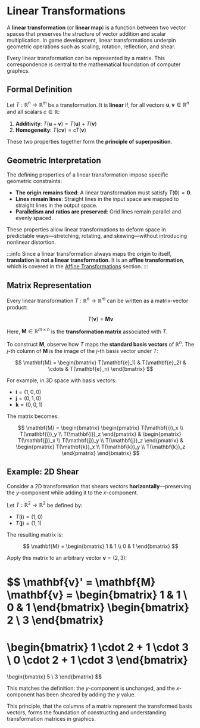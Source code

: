 # Linear Transformations

A **linear transformation** (or **linear map**) is a function between two vector spaces that preserves the structure of vector addition and scalar multiplication. In game development, linear transformations underpin geometric operations such as scaling, rotation, reflection, and shear.

Every linear transformation can be represented by a matrix. This correspondence is central to the mathematical foundation of computer graphics.

## Formal Definition

Let $T : \mathbb{R}^n \to \mathbb{R}^m$ be a transformation. It is **linear** if, for all vectors $\mathbf{u}, \mathbf{v} \in \mathbb{R}^n$ and all scalars $c \in \mathbb{R}$:

1. **Additivity**: $T(\mathbf{u} + \mathbf{v}) = T(\mathbf{u}) + T(\mathbf{v})$
2. **Homogeneity**: $T(c\mathbf{v}) = cT(\mathbf{v})$

These two properties together form the **principle of superposition**.

## Geometric Interpretation

The defining properties of a linear transformation impose specific geometric constraints:

- **The origin remains fixed**: A linear transformation must satisfy $T(\mathbf{0}) = \mathbf{0}$.
- **Lines remain lines**: Straight lines in the input space are mapped to straight lines in the output space.
- **Parallelism and ratios are preserved**: Grid lines remain parallel and evenly spaced.

These properties allow linear transformations to deform space in predictable ways—stretching, rotating, and skewing—without introducing nonlinear distortion.

:::info
Since a linear transformation always maps the origin to itself, **translation is not a linear transformation**. It is an **affine transformation**, which is covered in the [Affine Transformations](./affine-transformations) section.
:::

## Matrix Representation

Every linear transformation $T : \mathbb{R}^n \to \mathbb{R}^m$ can be written as a matrix-vector product:

$$
T(\mathbf{v}) = \mathbf{M} \mathbf{v}
$$

Here, $\mathbf{M} \in \mathbb{R}^{m \times n}$ is the **transformation matrix** associated with $T$.

To construct $\mathbf{M}$, observe how $T$ maps the **standard basis vectors** of $\mathbb{R}^n$. The $j$-th column of $\mathbf{M}$ is the image of the $j$-th basis vector under $T$:

$$
\mathbf{M} = \begin{bmatrix} T(\mathbf{e}_1) & T(\mathbf{e}_2) & \cdots & T(\mathbf{e}_n) \end{bmatrix}
$$

For example, in 3D space with basis vectors:

- $\mathbf{i} = (1, 0, 0)$
- $\mathbf{j} = (0, 1, 0)$
- $\mathbf{k} = (0, 0, 1)$

The matrix becomes:

$$
\mathbf{M} = \begin{bmatrix}
\begin{pmatrix} T(\mathbf{i})_x \\ T(\mathbf{i})_y \\ T(\mathbf{i})_z \end{pmatrix} &
\begin{pmatrix} T(\mathbf{j})_x \\ T(\mathbf{j})_y \\ T(\mathbf{j})_z \end{pmatrix} &
\begin{pmatrix} T(\mathbf{k})_x \\ T(\mathbf{k})_y \\ T(\mathbf{k})_z \end{pmatrix}
\end{bmatrix}
$$

## Example: 2D Shear

Consider a 2D transformation that shears vectors **horizontally**—preserving the $y$-component while adding it to the $x$-component.

Let $T : \mathbb{R}^2 \to \mathbb{R}^2$ be defined by:

- $T(\mathbf{i}) = (1, 0)$
- $T(\mathbf{j}) = (1, 1)$

The resulting matrix is:

$$
\mathbf{M} = \begin{bmatrix} 1 & 1 \\ 0 & 1 \end{bmatrix}
$$

Apply this matrix to an arbitrary vector $\mathbf{v} = (2, 3)$:

$$
\mathbf{v}' = \mathbf{M} \mathbf{v} =
\begin{bmatrix} 1 & 1 \\ 0 & 1 \end{bmatrix}
\begin{bmatrix} 2 \\ 3 \end{bmatrix}
=
\begin{bmatrix} 1 \cdot 2 + 1 \cdot 3 \\ 0 \cdot 2 + 1 \cdot 3 \end{bmatrix}
=
\begin{bmatrix} 5 \\ 3 \end{bmatrix}
$$

This matches the definition: the $y$-component is unchanged, and the $x$-component has been sheared by adding the $y$ value.

This principle, that the columns of a matrix represent the transformed basis vectors, forms the foundation of constructing and understanding transformation matrices in graphics.
